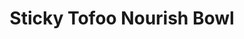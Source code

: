 ---
title: Sticky Tofoo Nourish Bowl
summary: A wholesome bowl with sticky glazed Tofoo, grains, fresh veggies, and a tangy dressing.

linkout: https://tofoo.co.uk/recipes/sticky-tofoo-nourish-bowl/

tags:
- vegan
- bowl
- tofoo
- healthy

servings: 2
time: 35m

ingredients:
- 1 pack Tofoo Naked tofu, cubed
- 2 tbsp cornflour
- 2 tbsp vegetable oil
- 2 tbsp soy sauce
- 1 tbsp maple syrup
- 1 tbsp rice vinegar
- 1 cup cooked brown rice or quinoa
- 1 avocado, sliced
- 1 carrot, shredded
- 1/2 cucumber, sliced
- Mixed salad leaves

directions:
- Toss tofu cubes in cornflour and fry in oil until crispy.
- Mix soy sauce, maple syrup, and rice vinegar. Add to pan with tofu and cook until sticky.
- Assemble bowls with grains, salad leaves, avocado, carrot, cucumber, and sticky tofu.
- Drizzle with extra dressing if desired and serve.
---